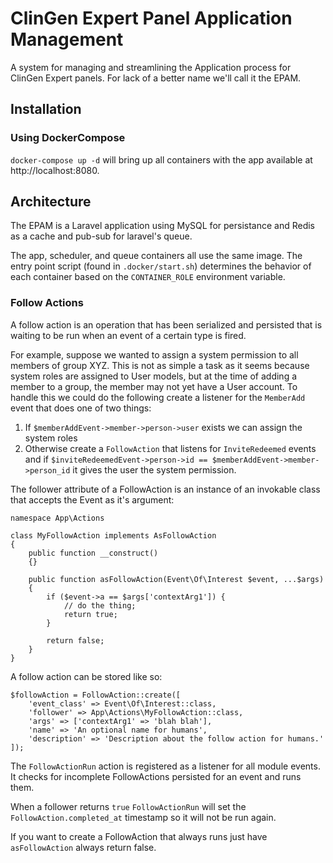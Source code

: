 # ClinGen Expert Panel Application Management

A system for managing and streamlining the Application process for ClinGen Expert panels.
For lack of a better name we'll call it the EPAM.

## Installation
### Using DockerCompose
`docker-compose up -d` will bring up all containers with the app available at http://localhost:8080.

## Architecture

The EPAM is a Laravel application using MySQL for persistance and Redis as a cache and pub-sub for laravel's queue.

The app, scheduler, and queue containers all use the same image. The entry point script (found in `.docker/start.sh`) determines the behavior of each container based on the `CONTAINER_ROLE` environment variable.

### Follow Actions
A follow action is an operation that has been serialized and persisted that is waiting to be run when an event of a certain type is fired.

For example, suppose we wanted to assign a system permission to all members of group XYZ.  This is not as simple a task as it seems because system roles are assigned to User models, but at the time of adding a member to a group, the member may not yet have a User account.  To handle this we could do the following create a listener for the `MemberAdd` event that does one of two things:
1. If `$memberAddEvent->member->person->user` exists we can assign the system roles
2. Otherwise create a `FollowAction` that listens for `InviteRedeemed` events and if `$inviteRedeemedEvent->person->id == $memberAddEvent->member->person_id` it gives the user the system permission.

The follower attribute of a FollowAction is an instance of an invokable class that accepts the Event as it's argument:
```
namespace App\Actions

class MyFollowAction implements AsFollowAction
{
    public function __construct()
    {}

    public function asFollowAction(Event\Of\Interest $event, ...$args)
    {
        if ($event->a == $args['contextArg1']) {
            // do the thing;
            return true;
        }

        return false;
    }
}
```

A follow action can be stored like so:
```
$followAction = FollowAction::create([
    'event_class' => Event\Of\Interest::class,
    'follower' => App\Actions\MyFollowAction::class,
    'args' => ['contextArg1' => 'blah blah'],
    'name' => 'An optional name for humans',
    'description' => 'Description about the follow action for humans.'
]);
```

The `FollowActionRun` action is registered as a listener for all module events.  It checks for incomplete FollowActions persisted for an event and runs them.

When a follower returns `true` `FollowActionRun` will set the `FollowAction.completed_at` timestamp so it will not be run again.

If you want to create a FollowAction that always runs just have `asFollowAction` always return false.

